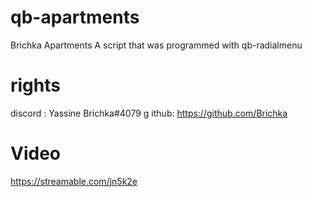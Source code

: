 # qb-apartments 


Brichka Apartments A script that was programmed with qb-radialmenu 

# rights
discord : Yassine Brichka#4079 g
ithub: https://github.com/Brichka

# Video
https://streamable.com/jn5k2e
